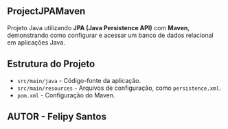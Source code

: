## ProjectJPAMaven

Projeto Java utilizando **JPA (Java Persistence API)** com **Maven**, demonstrando como configurar e acessar um banco de dados relacional em aplicações Java.

## Estrutura do Projeto

- `src/main/java` - Código-fonte da aplicação.
- `src/main/resources` - Arquivos de configuração, como `persistence.xml`.
- `pom.xml` - Configuração do Maven.

## AUTOR - Felipy Santos
